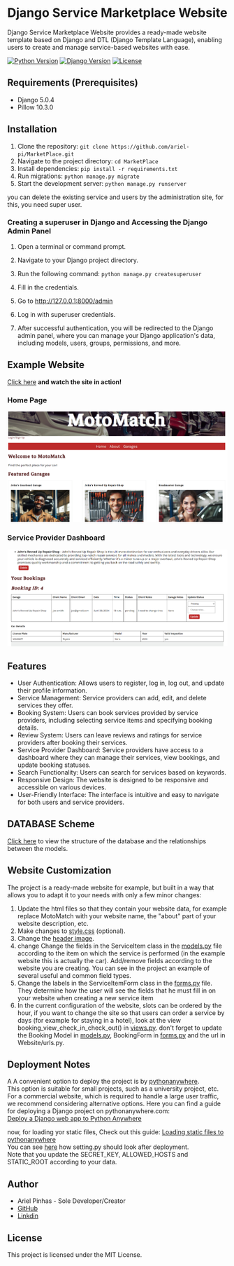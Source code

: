 # Django Service Marketplace Website

Django Service Marketplace Website provides a ready-made website template based on Django and DTL (Django Template Language), enabling users to create and manage service-based websites with ease.

[![Python Version](https://img.shields.io/badge/python-3.9-blue.svg)](https://www.python.org/downloads/release/python-390/)
[![Django Version](https://img.shields.io/badge/django-5.0.4-green.svg)](https://www.djangoproject.com/download/)
[![License](https://img.shields.io/badge/license-MIT-yellow.svg)](https://opensource.org/licenses/MIT)


## Requirements (Prerequisites)
- Django 5.0.4
- Pillow 10.3.0

## Installation
1. Clone the repository: `git clone https://github.com/ariel-pi/MarketPlace.git`
2. Navigate to the project directory: `cd MarketPlace`
3. Install dependencies: `pip install -r requirements.txt`
4. Run migrations: `python manage.py migrate`
5. Start the development server: `python manage.py runserver`

you can delete the existing service and users by the administration site, for this, you need super user.<br>
### Creating a superuser in Django and Accessing the Django Admin Panel

1. Open a terminal or command prompt.

2. Navigate to your Django project directory.

3. Run the following command:
   `python manage.py createsuperuser`

4. Fill in the credentials.

5. Go to http://127.0.0.1:8000/admin

6. Log in with superuser credentials.

7. After successful authentication, you will be redirected to the Django admin panel, where you can manage your Django application's data, including models, users, groups, permissions, and more.



## Example Website
[Click here](https://arielpin.pythonanywhere.com/) <b>and watch the site in action!</b>

### Home Page
![Screenshot of Home Page](/MarketPlace/screenshots/Screenshot_home.png)

### Service Provider Dashboard
![Screenshot of Service Provider Dashboard](/MarketPlace/screenshots/Screenshot_service_provider_dashboard.png)

## Features
- User Authentication: Allows users to register, log in, log out, and update their profile information.
- Service Management: Service providers can add, edit, and delete services they offer.
- Booking System: Users can book services provided by service providers, including selecting service items and specifying booking details.
- Review System: Users can leave reviews and ratings for service providers after booking their services.
- Service Provider Dashboard: Service providers have access to a dashboard where they can manage their services, view bookings, and update booking statuses.
- Search Functionality: Users can search for services based on keywords.
- Responsive Design: The website is designed to be responsive and accessible on various devices.
- User-Friendly Interface: The interface is intuitive and easy to navigate for both users and service providers.

## DATABASE Scheme
[Click here](/database_scheme.svg) to view the structure of the database and the relationships between the models.


## Website Customization
The project is a ready-made website for example, but built in a way that allows you to adapt it to your needs with only a few minor changes:
1. Update the html files so that they contain your website data, for example replace MotoMatch with your website name, the "about" part of your website description, etc.
2. Make changes to [style.css](/MarketPlace/MarketPlaceWebsite/Website/static/css/style.css) (optional).
3. Change the [header image](/MarketPlace/MarketPlaceWebsite/Website/static/img/header_image.jpg).
4. change Change the fields in the ServiceItem class in the [models.py](/MarketPlace/MarketPlaceWebsite/Website/models.py) file according to the item on which the service is performed (in the example website this is actually the car).
Add/remove fields according to the website you are creating.
You can see in the project an example of several useful and common field types.
5. Change the labels in the ServiceItemForm class in the [forms.py](/MarketPlace/MarketPlaceWebsite/Website/forms.py) file.
They determine how the user will see the fields that he must fill in on your website when creating a new service item
6. In the current configuration of the website, slots can be ordered by the hour, if you want to change the site so that users can order a service by days (for example for staying in a hotel), look at the view booking_view_check_in_check_out() in [views.py](/MarketPlace/MarketPlaceWebsite/Website/views.py).
don't forget to update the Booking Model in [models.py](/MarketPlace/MarketPlaceWebsite/Website/models.py), BookingForm in [forms.py](/MarketPlace/MarketPlaceWebsite/Website/forms.py) and the url in Website/urls.py.


## Deployment Notes

A A convenient option to deploy the project is by [pythonanywhere](https://www.pythonanywhere.com/).<br>
This option is suitable for small projects, such as a university project, etc.<br>
For a commercial website, which is required to handle a large user traffic, we recommend considering alternative options.
Here you can find a guide for deploying a Django project on pythonanywhere.com:<br>
[Deploy a Django web app to Python Anywhere](https://www.youtube.com/watch?v=xtnUwvjOThg&ab_channel=CloudWithDjango)<br>

now, for loading yor static files, Check out this guide:
[Loading static files to pythonanywhere](https://help.pythonanywhere.com/pages/DjangoStaticFiles/)<br>
You can see [here](settings_for_deployment.py) how setting.py should look after deployment.<br>
Note that you update the SECRET_KEY, ALLOWED_HOSTS and STATIC_ROOT according to your data.

## Author

- Ariel Pinhas - Sole Developer/Creator
- [GitHub](https://github.com/ariel-pi)
- [Linkdin](http://www.linkedin.com/in/ariel-pinhas)

## License
This project is licensed under the MIT License.

